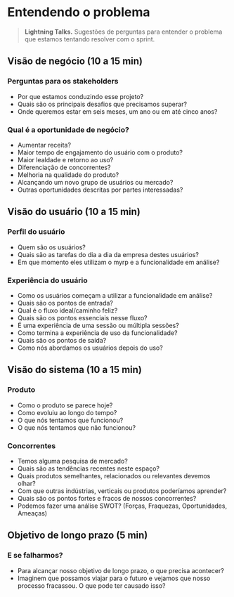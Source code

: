 # Entendendo o problema
> **Lightning Talks.** Sugestões de perguntas para entender o problema que estamos tentando resolver com o sprint.

## Visão de negócio (10 a 15 min)

### Perguntas para os stakeholders
- Por que estamos conduzindo esse projeto?
- Quais são os principais desafios que precisamos superar?
- Onde queremos estar em seis meses, um ano ou em até cinco anos?

### Qual é a oportunidade de negócio?
- Aumentar receita?
- Maior tempo de engajamento do usuário com o produto?
- Maior lealdade e retorno ao uso?
- Diferenciação de concorrentes?
- Melhoria na qualidade do produto?
- Alcançando um novo grupo de usuários ou mercado?
- Outras oportunidades descritas por partes interessadas?

## Visão do usuário (10 a 15 min)

### Perfil do usuário
- Quem são os usuários?
- Quais são as tarefas do dia a dia da empresa destes usuários?
- Em que momento eles utilizam o myrp e a funcionalidade em análise?

### Experiência do usuário
- Como os usuários começam a utilizar a funcionalidade em análise?
- Quais são os pontos de entrada?
- Qual é o fluxo ideal/caminho feliz? 
- Quais são os pontos essenciais nesse fluxo?
- É uma experiência de uma sessão ou múltipla sessões?
- Como termina a experiência de uso da funcionalidade?
- Quais são os pontos de saída?
- Como nós abordamos os usuários depois do uso?

## Visão do sistema (10 a 15 min)

### Produto
- Como o produto se parece hoje?
- Como evoluiu ao longo do tempo?
- O que nós tentamos que funcionou?
- O que nós tentamos que não funcionou?

### Concorrentes
- Temos alguma pesquisa de mercado?
- Quais são as tendências recentes neste espaço?
- Quais produtos semelhantes, relacionados ou relevantes devemos olhar?
- Com que outras indústrias, verticais ou produtos poderíamos aprender?
- Quais são os pontos fortes e fracos de nossos concorrentes? 
- Podemos fazer uma análise SWOT? (Forças, Fraquezas, Oportunidades, Ameaças)

## Objetivo de longo prazo (5 min)

### E se falharmos?
- Para alcançar nosso objetivo de longo prazo, o que precisa acontecer?
- Imaginem que possamos viajar para o futuro e vejamos que nosso processo fracassou. O que pode ter causado isso?
